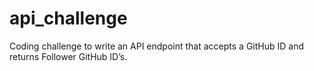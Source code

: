 # api_challenge
Coding challenge to write an API endpoint that accepts a GitHub ID and returns Follower GitHub ID’s.
